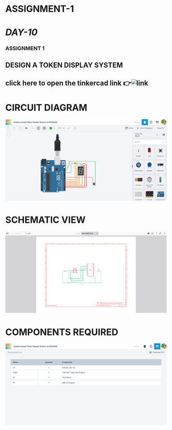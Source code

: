 # ASSIGNMENT-1
# *DAY-10*
### ASSIGNMENT 1
## DESIGN A TOKEN DISPLAY SYSTEM
## click here to open the tinkercad link :point_right:![link](https://www.tinkercad.com/things/1S9l1jwehiZ-arduino-based-token-display-system-by-roshan/editel)
# **CIRCUIT DIAGRAM**
![image](https://github.com/mohammedroshankr/10-days-internship/blob/main/img/DAY-10/assgnt1circuit.png)
# **SCHEMATIC VIEW**
![shematic view](https://github.com/mohammedroshankr/10-days-internship/blob/main/img/DAY-10/assgnt1schematic.png)
# **COMPONENTS REQUIRED**
![components](https://github.com/mohammedroshankr/10-days-internship/blob/main/img/DAY-10/assgnt1components.png)
